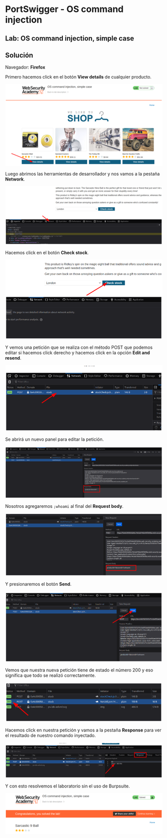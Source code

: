 # PortSwigger - OS command injection


## Lab: OS command injection, simple case


## Solución

Navegador: **Firefox**

Primero hacemos click en el botón **View details** de cualquier producto.

![](./imagenes/lab1-1.png)

Luego abrimos las herramientas de desarrollador y nos vamos a la pestaña **Network**.

![](./imagenes/lab1-2.png)

Hacemos click en el botón **Check stock**.

![](./imagenes/lab1-3.png)

Y vemos una petición que se realiza con el método POST que podemos editar si hacemos click derecho y hacemos click en la opción **Edit and resend**.

![](./imagenes/lab1-4.png)

Se abrirá un nuevo panel para editar la petición.

![](./imagenes/lab1-5.png)

 Nosotros agregaremos `;whoami` al final del **Request body**.

![](./imagenes/lab1-6.png)

Y presionaremos el botón **Send**.

![](./imagenes/lab1-7.png)

Vemos que nuestra nueva petición tiene de estado el número 200 y eso significa que todo se realizó correctamente.

![](./imagenes/lab1-8.png)

Hacemos click en nuestra petición y vamos a la pestaña **Response** para ver el resultado de nuestro comando inyectado.

![](./imagenes/lab1-9.png)

Y con esto resolvemos el laboratorio sin el uso de Burpsuite.

![](./imagenes/lab1-10.png)


